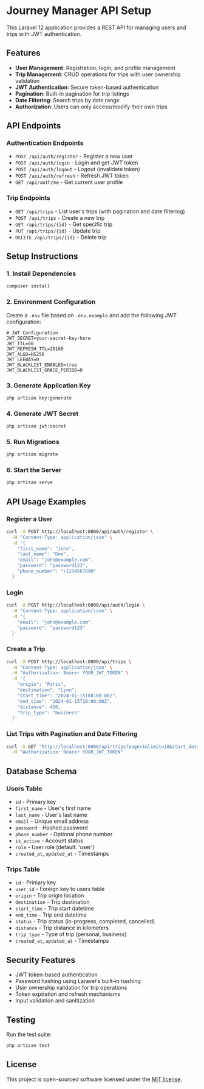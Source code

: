 # Journey Manager API Setup

This Laravel 12 application provides a REST API for managing users and trips with JWT authentication.

## Features

- **User Management**: Registration, login, and profile management
- **Trip Management**: CRUD operations for trips with user ownership validation
- **JWT Authentication**: Secure token-based authentication
- **Pagination**: Built-in pagination for trip listings
- **Date Filtering**: Search trips by date range
- **Authorization**: Users can only access/modify their own trips

## API Endpoints

### Authentication Endpoints

- `POST /api/auth/register` - Register a new user
- `POST /api/auth/login` - Login and get JWT token
- `POST /api/auth/logout` - Logout (invalidate token)
- `POST /api/auth/refresh` - Refresh JWT token
- `GET /api/auth/me` - Get current user profile

### Trip Endpoints

- `GET /api/trips` - List user's trips (with pagination and date filtering)
- `POST /api/trips` - Create a new trip
- `GET /api/trips/{id}` - Get specific trip
- `PUT /api/trips/{id}` - Update trip
- `DELETE /api/trips/{id}` - Delete trip

## Setup Instructions

### 1. Install Dependencies

```bash
composer install
```

### 2. Environment Configuration

Create a `.env` file based on `.env.example` and add the following JWT configuration:

```env
# JWT Configuration
JWT_SECRET=your-secret-key-here
JWT_TTL=60
JWT_REFRESH_TTL=20160
JWT_ALGO=HS256
JWT_LEEWAY=0
JWT_BLACKLIST_ENABLED=true
JWT_BLACKLIST_GRACE_PERIOD=0
```

### 3. Generate Application Key

```bash
php artisan key:generate
```

### 4. Generate JWT Secret

```bash
php artisan jwt:secret
```

### 5. Run Migrations

```bash
php artisan migrate
```

### 6. Start the Server

```bash
php artisan serve
```

## API Usage Examples

### Register a User

```bash
curl -X POST http://localhost:8000/api/auth/register \
  -H "Content-Type: application/json" \
  -d '{
    "first_name": "John",
    "last_name": "Doe",
    "email": "john@example.com",
    "password": "password123",
    "phone_number": "+1234567890"
  }'
```

### Login

```bash
curl -X POST http://localhost:8000/api/auth/login \
  -H "Content-Type: application/json" \
  -d '{
    "email": "john@example.com",
    "password": "password123"
  }'
```

### Create a Trip

```bash
curl -X POST http://localhost:8000/api/trips \
  -H "Content-Type: application/json" \
  -H "Authorization: Bearer YOUR_JWT_TOKEN" \
  -d '{
    "origin": "Paris",
    "destination": "Lyon",
    "start_time": "2024-01-15T08:00:00Z",
    "end_time": "2024-01-15T10:00:00Z",
    "distance": 460,
    "trip_type": "business"
  }'
```

### List Trips with Pagination and Date Filtering

```bash
curl -X GET "http://localhost:8000/api/trips?page=1&limit=10&start_date=2024-01-01&end_date=2024-01-31" \
  -H "Authorization: Bearer YOUR_JWT_TOKEN"
```

## Database Schema

### Users Table
- `id` - Primary key
- `first_name` - User's first name
- `last_name` - User's last name
- `email` - Unique email address
- `password` - Hashed password
- `phone_number` - Optional phone number
- `is_active` - Account status
- `role` - User role (default: 'user')
- `created_at`, `updated_at` - Timestamps

### Trips Table
- `id` - Primary key
- `user_id` - Foreign key to users table
- `origin` - Trip origin location
- `destination` - Trip destination
- `start_time` - Trip start datetime
- `end_time` - Trip end datetime
- `status` - Trip status (in-progress, completed, cancelled)
- `distance` - Trip distance in kilometers
- `trip_type` - Type of trip (personal, business)
- `created_at`, `updated_at` - Timestamps

## Security Features

- JWT token-based authentication
- Password hashing using Laravel's built-in hashing
- User ownership validation for trip operations
- Token expiration and refresh mechanisms
- Input validation and sanitization

## Testing

Run the test suite:

```bash
php artisan test
```

## License

This project is open-sourced software licensed under the [MIT license](https://opensource.org/licenses/MIT).
